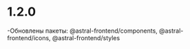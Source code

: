 # 1.2.0

-Обновлены пакеты: @astral-frontend/components, @astral-frontend/icons, @astral-frontend/styles
